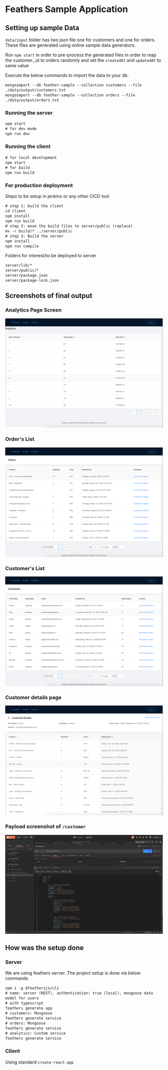 # Feathers Sample Application

## Setting up sample Data

`data/input` folder has two json file one for customers and one for orders.
These files are generated using online sample data generators.

Run `npm start` in order to pre-process the generated files in order to 
map the customer._id to orders randomly and
set the `createdAt` and `updatedAt` to same value

Execute the below commands to import the data to your db.
```shell script
mongoimport --db feather-sample --collection customers --file ./data/output/customers.txt
mongoimport --db feather-sample --collection orders --file ./data/output/orders.txt
```


### Running the server

```shell script
npm start
# for dev mode
npm run dev
```

### Running the client

```shell script
# for local development
npm start
# for build
npm run build
```

### For production deployment

Steps to be setup in jenkins or any other CICD tool

```shell script
# step 1: build the client
cd client
npm install
npm run build
# step 2: move the build files to server/public (replace)
mv -r build/* ../server/public
# step 3: Build the server
npm install
npm run compile
```

Folders for interest/to be deployed to server
```text
server/lib/*
server/public/*
server/package.json
server/package-lock.json
```

## Screenshots of final output

### Analytics Page Screen
![Analytics](./assets/analytics.png)

### Order's List
![Orders List](./assets/orders.png)

### Customer's List
![Customers List](./assets/customers.png)

### Customer details page
![Customer Details](./assets/customer-details.png)

### Payload screenshot of `/customer`
![Payload](./assets/payload.png)

## How was the setup done

### Server

We are using feathers server. The project setup is done via below commands

```shell script
npm i -g @feathersjs/cli
# name: server (REST), authentication: true (local), mongoose data model for users
# with typescript
feathers generate app 
# customers: Mongoose
feathers generate service
# orders: Mongoose
feathers generate service
# analytics: Custom service
feathers generate service
```

### Client

Using standard `create-react-app`
